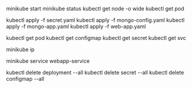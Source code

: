 minikube start
minikube status
kubectl get node -o wide 
kubectl get pod

kubectl apply -f secret.yaml
kubectl apply -f mongo-config.yaml
kubectl apply -f mongo-app.yaml
kubectl apply -f web-app.yaml

kubectl get pod
kubectl get configmap
kubectl get secret
kubectl get svc

minikube ip

minikube service webapp-service

kubectl delete deployment --all
kubectl delete secret --all
kubectl delete configmap --all
